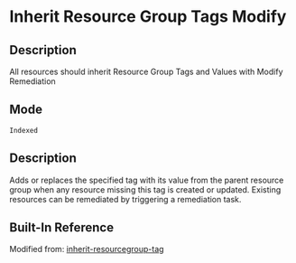 # Inherit Resource Group Tags Modify

## Description

All resources should inherit Resource Group Tags and Values with Modify Remediation

## Mode

`Indexed`

## Description
Adds or replaces the specified tag with its value from the parent resource group when any resource missing this tag is created or updated. Existing resources can be remediated by triggering a remediation task.

## Built-In Reference

Modified from: [inherit-resourcegroup-tag](https://github.com/Azure/azure-policy/tree/master/samples/Tags/inherit-resourcegroup-tag)

